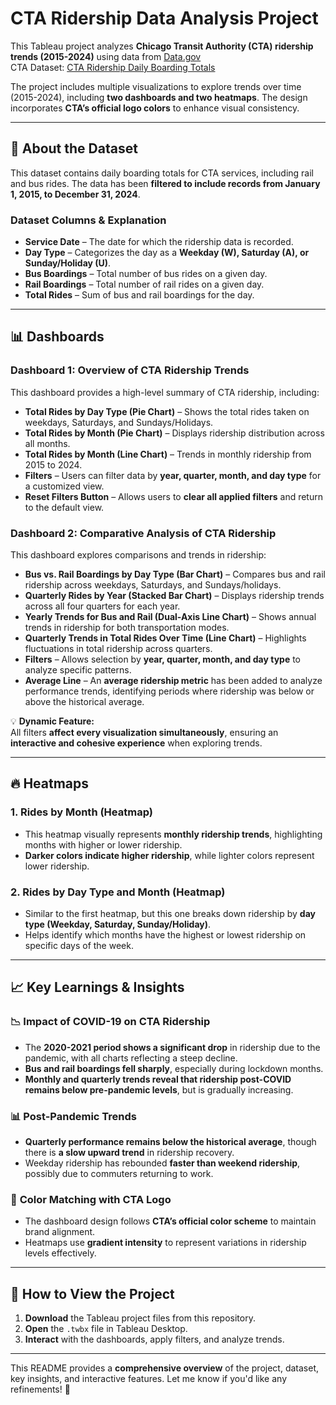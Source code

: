 # CTA Ridership Data Analysis Project  

This Tableau project analyzes **Chicago Transit Authority (CTA) ridership trends (2015-2024)** using data from [Data.gov](https://data.gov/)  
CTA Dataset: [CTA Ridership Daily Boarding Totals](https://catalog.data.gov/dataset/cta-ridership-daily-boarding-totals)  

The project includes multiple visualizations to explore trends over time (2015-2024), including **two dashboards and two heatmaps**. The design incorporates **CTA’s official logo colors** to enhance visual consistency.  

---

## 📂 About the Dataset  

This dataset contains daily boarding totals for CTA services, including rail and bus rides. The data has been **filtered to include records from January 1, 2015, to December 31, 2024**.  

### **Dataset Columns & Explanation**  
- **Service Date** – The date for which the ridership data is recorded.  
- **Day Type** – Categorizes the day as a **Weekday (W), Saturday (A), or Sunday/Holiday (U)**.  
- **Bus Boardings** – Total number of bus rides on a given day.  
- **Rail Boardings** – Total number of rail rides on a given day.  
- **Total Rides** – Sum of bus and rail boardings for the day.  

---

## 📊 Dashboards  

### **Dashboard 1: Overview of CTA Ridership Trends**  
This dashboard provides a high-level summary of CTA ridership, including:  
- **Total Rides by Day Type (Pie Chart)** – Shows the total rides taken on weekdays, Saturdays, and Sundays/Holidays.  
- **Total Rides by Month (Pie Chart)** – Displays ridership distribution across all months.  
- **Total Rides by Month (Line Chart)** – Trends in monthly ridership from 2015 to 2024.  
- **Filters** – Users can filter data by **year, quarter, month, and day type** for a customized view.  
- **Reset Filters Button** – Allows users to **clear all applied filters** and return to the default view.  

### **Dashboard 2: Comparative Analysis of CTA Ridership**  
This dashboard explores comparisons and trends in ridership:  
- **Bus vs. Rail Boardings by Day Type (Bar Chart)** – Compares bus and rail ridership across weekdays, Saturdays, and Sundays/holidays.  
- **Quarterly Rides by Year (Stacked Bar Chart)** – Displays ridership trends across all four quarters for each year.  
- **Yearly Trends for Bus and Rail (Dual-Axis Line Chart)** – Shows annual trends in ridership for both transportation modes.  
- **Quarterly Trends in Total Rides Over Time (Line Chart)** – Highlights fluctuations in total ridership across quarters.  
- **Filters** – Allows selection by **year, quarter, month, and day type** to analyze specific patterns.
- **Average Line** – An **average ridership metric** has been added to analyze performance trends, identifying periods where ridership was below or above the historical average.  

💡 **Dynamic Feature:**  
All filters **affect every visualization simultaneously**, ensuring an **interactive and cohesive experience** when exploring trends.  

---

## 🔥 Heatmaps  

### **1. Rides by Month (Heatmap)**  
- This heatmap visually represents **monthly ridership trends**, highlighting months with higher or lower ridership.  
- **Darker colors indicate higher ridership**, while lighter colors represent lower ridership.  

### **2. Rides by Day Type and Month (Heatmap)**  
- Similar to the first heatmap, but this one breaks down ridership by **day type (Weekday, Saturday, Sunday/Holiday)**.  
- Helps identify which months have the highest or lowest ridership on specific days of the week.  

---

## 📈 **Key Learnings & Insights**  

### 📉 **Impact of COVID-19 on CTA Ridership**  
- The **2020-2021 period shows a significant drop** in ridership due to the pandemic, with all charts reflecting a steep decline.  
- **Bus and rail boardings fell sharply**, especially during lockdown months.  
- **Monthly and quarterly trends reveal that ridership post-COVID remains below pre-pandemic levels**, but is gradually increasing.  

### 📊 **Post-Pandemic Trends**  
- **Quarterly performance remains below the historical average**, though there is **a slow upward trend** in ridership recovery.  
- Weekday ridership has rebounded **faster than weekend ridership**, possibly due to commuters returning to work.  

### 🎨 **Color Matching with CTA Logo**  
- The dashboard design follows **CTA’s official color scheme** to maintain brand alignment.  
- Heatmaps use **gradient intensity** to represent variations in ridership levels effectively.  

---

## 🚀 How to View the Project  
1. **Download** the Tableau project files from this repository.  
2. **Open** the `.twbx` file in Tableau Desktop.  
3. **Interact** with the dashboards, apply filters, and analyze trends.  

---

This README provides a **comprehensive overview** of the project, dataset, key insights, and interactive features. Let me know if you'd like any refinements! 🚀
```  
